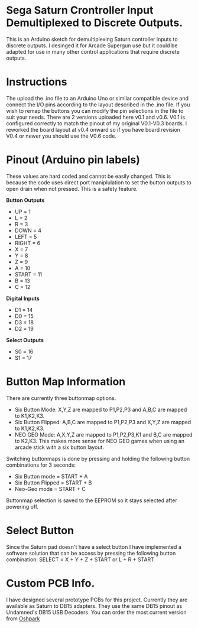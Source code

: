 # Sega Saturn Crontroller Input Demultiplexed to Discrete Outputs.

This is an Arduino sketch for demultiplexing Saturn controller inputs to discrete outputs. I desinged it for Arcade Supergun use but it could be adapted for use in many other control applications that require discrete outputs.

# Instructions

The upload the .ino file to an Arduino Uno or similar compatible device and connect the I/O pins according to the layout described in the .ino file. If you wish to remap the buttons you can modify the pin selections in the file to suit your needs. There are 2 versions uploaded here v0.1 and v0.6. V0.1 is configured correctly to match the pinout of my original V0.1-V0.3 boards. I reworked the board layout at v0.4 onward so if you have board revision V0.4 or newer you should use the V0.6 code.

# Pinout (Arduino pin labels) 

  These values are hard coded and cannot be easily changed. This is because the code uses direct port maniplulation to set the button outputs to open drain when not pressed. This is a safety feature.

**Button Outputs**
  - UP    = 1
  - L     = 2
  - R     = 3
  - DOWN  = 4
  - LEFT  = 5
  - RIGHT = 6
  - X     = 7
  - Y     = 8
  - Z     = 9
  - A     = 10
  - START = 11  
  - B     = 13
  - C     = 12

**Digital Inputs**
- D1    = 14
- D0    = 15
- D3    = 18
- D2    = 19

**Select Outputs**
- S0    = 16
- S1    = 17

# Button Map Information

There are currently three buttonmap options. 
- Six Button Mode: X,Y,Z are mapped to P1,P2,P3 and A,B,C are mapped to K1,K2,K3. 
- Six Button Flipped: A,B,C are mapped to P1,P2,P3 and X,Y,Z are mapped to K1,K2,K3. 
- NEO GEO Mode: A,X,Y,Z are mapped to P1,P2,P3,K1 and B,C are mapped to K2,K3. This makes more sense for NEO GEO games when using an arcade stick with a six button layout. 

Switching buttonmaps is done by pressing and holding the following button combinations for 3 seconds:
- Six Button mode = START + A
- Six Button Flipped = START + B
- Neo-Geo mode = START + C

Buttonmap selection is saved to the EEPROM so it stays selected after powering off.

# Select Button

Since the Saturn pad doesn't have a select button I have implemented a software solution that can be access by pressing the following button combination: SELECT = X + Y + Z + START or L + R + START

# Custom PCB Info.

I have designed several prototype PCBs for this project. Currently they are available as Saturn to DB15 adapters. They use the same DB15 pinout as Undamned's DB15 USB Decoders. You can order the most current version from <a href="https://oshpark.com/shared_projects/X40sm7os">Oshpark</a>
